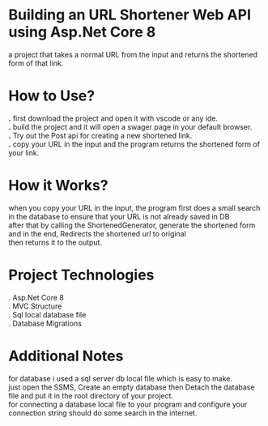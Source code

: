 # Building an URL Shortener Web API using Asp.Net Core 8

a project that takes a normal URL from the input and  returns the shortened form of that link.
# How to Use?
**.** first download the project and open it with vscode or any ide.<br>
**.** build the project and it will open a swager page in your default browser.<br>
**.** Try out the Post api for creating a new shortened link.<br>
**.** copy your URL in the input and the program returns the shortened form of your link.
# How it Works?
when you copy your URL in the input, the program first does a small search in the database to ensure that your URL is not already saved
in DB<br> after that by calling the ShortenedGenerator, generate the shortened form and in the end, Redirects the shortened url to original<br>
then returns it to the output. 
# Project Technologies
. Asp.Net Core 8<br>
. MVC Structure<br>
. Sql local database file<br>
. Database Migrations

# Additional Notes
for database i used a sql server db local file which is easy to make.<br>
 just open the SSMS, Create an empty database then Detach the database file and put it in the root directory of your project.<br>
for connecting a database local file to your program and configure your connection string should do some search in the internet.
